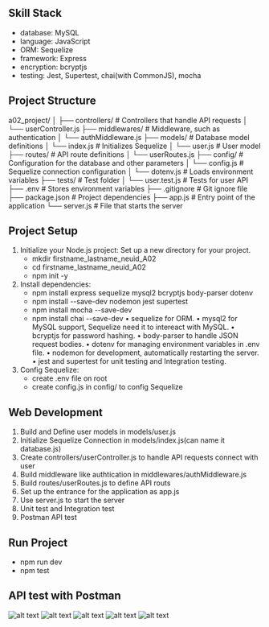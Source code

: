 ## Skill Stack
- database: MySQL
- language: JavaScript
- ORM: Sequelize
- framework: Express
- encryption: bcryptjs
- testing: Jest, Supertest, chai(with CommonJS), mocha

## Project Structure
a02_project/
│
├── controllers/      # Controllers that handle API requests
│   └── userController.js
├── middlewares/      # Middleware, such as authentication
│   └── authMiddleware.js
├── models/           # Database model definitions
│   └── index.js      # Initializes Sequelize
│   └── user.js       # User model
├── routes/           # API route definitions
│   └── userRoutes.js
├── config/           # Configuration for the database and other parameters
│   └── config.js     # Sequelize connection configuration
│   └── dotenv.js     # Loads environment variables
├── tests/            # Test folder
│   └── user.test.js  # Tests for user API
├── .env              # Stores environment variables
├── .gitignore        # Git ignore file
├── package.json      # Project dependencies
├── app.js            # Entry point of the application
└── server.js         # File that starts the server

## Project Setup
1. Initialize your Node.js project: Set up a new directory for your project.
    - mkdir firstname_lastname_neuid_A02
    - cd firstname_lastname_neuid_A02
    - npm init -y
2. Install dependencies:
    - npm install express sequelize mysql2 bcryptjs body-parser dotenv
    - npm install --save-dev nodemon jest supertest
    - npm install mocha --save-dev
    - npm install chai --save-dev
    •	sequelize for ORM.
	•	mysql2 for MySQL support, Sequelize need it to intereact with MySQL.
	•	bcryptjs for password hashing.
	•	body-parser to handle JSON request bodies.
	•	dotenv for managing environment variables in .env file.
	•	nodemon for development, automatically restarting the server.
	•	jest and supertest for unit testing and Integration testing.
3. Config Sequelize:
    - create .env file on root
    - create config.js in config/ to config Sequelize

## Web Development
1. Build and Define user models in models/user.js
2. Initialize Sequelize Connection in models/index.js(can name it database.js)
3. Create controllers/userController.js to handle API requests connect with user
4. Build middleware like authtication in middlewares/authMiddleware.js
5. Build routes/userRoutes.js to define API routs
6. Set up the entrance for the application as app.js
7. Use server.js to start the server
8. Unit test and Integration test
9. Postman API test

## Run Project
- npm run dev
- npm test

## API test with Postman
![alt text](<Screenshot 2024-10-24 at 5.31.52 PM.png>)
![alt text](<Screenshot 2024-10-24 at 5.33.42 PM.png>)
![alt text](<Screenshot 2024-10-24 at 5.34.01 PM.png>)
![alt text](<Screenshot 2024-10-24 at 5.37.08 PM.png>)
![alt text](<Screenshot 2024-10-24 at 6.01.31 PM.png>)